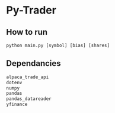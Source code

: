 # Py-Trader

## How to run

`python main.py [symbol] [bias] [shares]`

## Dependancies

```python
alpaca_trade_api
dotenv
numpy
pandas
pandas_datareader
yfinance
```
